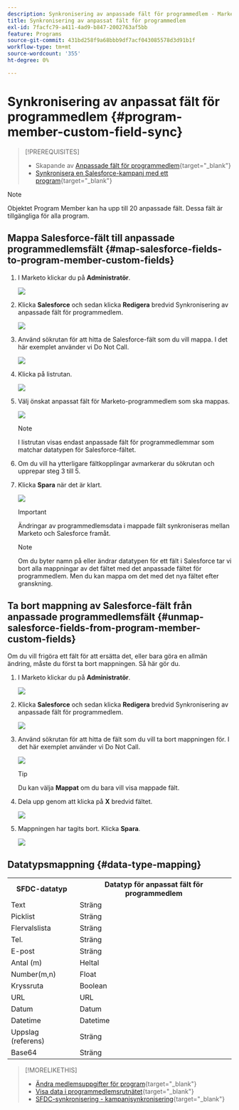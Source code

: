 ```yaml
---
description: Synkronisering av anpassade fält för programmedlem - Marketo Docs - produktdokumentation
title: Synkronisering av anpassat fält för programmedlem
exl-id: 7facfc79-a411-4ad9-b847-2002763af5bb
feature: Programs
source-git-commit: 431bd258f9a68bbb9df7acf043085578d3d91b1f
workflow-type: tm+mt
source-wordcount: '355'
ht-degree: 0%

---
```


# Synkronisering av anpassat fält för programmedlem {#program-member-custom-field-sync}

>[!PREREQUISITES]
>
>* Skapande av [Anpassade fält för programmedlem](/help/marketo/product-docs/core-marketo-concepts/programs/working-with-programs/program-member-custom-fields.md){target="_blank"}
>* [Synkronisera en Salesforce-kampanj med ett program](/help/marketo/product-docs/core-marketo-concepts/programs/working-with-programs/sync-an-sfdc-campaign-with-a-program.md){target="_blank"}

>[!NOTE]
>
>Objektet Program Member kan ha upp till 20 anpassade fält. Dessa fält är tillgängliga för alla program.

## Mappa Salesforce-fält till anpassade programmedlemsfält {#map-salesforce-fields-to-program-member-custom-fields}

1. I Marketo klickar du på **Administratör**.

   ![](assets/program-member-custom-field-sync-1.png)

1. Klicka **Salesforce** och sedan klicka **Redigera** bredvid Synkronisering av anpassade fält för programmedlem.

   ![](assets/program-member-custom-field-sync-2.png)

1. Använd sökrutan för att hitta de Salesforce-fält som du vill mappa. I det här exemplet använder vi Do Not Call.

   ![](assets/program-member-custom-field-sync-3.png)

1. Klicka på listrutan.

   ![](assets/program-member-custom-field-sync-4.png)

1. Välj önskat anpassat fält för Marketo-programmedlem som ska mappas.

   ![](assets/program-member-custom-field-sync-5.png)

   >[!NOTE]
   >
   >I listrutan visas endast anpassade fält för programmedlemmar som matchar datatypen för Salesforce-fältet.

1. Om du vill ha ytterligare fältkopplingar avmarkerar du sökrutan och upprepar steg 3 till 5.

1. Klicka **Spara** när det är klart.

   ![](assets/program-member-custom-field-sync-6.png)

   >[!IMPORTANT]
   >
   >Ändringar av programmedlemsdata i mappade fält synkroniseras mellan Marketo och Salesforce framåt.

   >[!NOTE]
   >
   >Om du byter namn på eller ändrar datatypen för ett fält i Salesforce tar vi bort alla mappningar av det fältet med det anpassade fältet för programmedlem. Men du kan mappa om det med det nya fältet efter granskning.

## Ta bort mappning av Salesforce-fält från anpassade programmedlemsfält {#unmap-salesforce-fields-from-program-member-custom-fields}

Om du vill frigöra ett fält för att ersätta det, eller bara göra en allmän ändring, måste du först ta bort mappningen. Så här gör du.

1. I Marketo klickar du på **Administratör**.

   ![](assets/program-member-custom-field-sync-7.png)

1. Klicka **Salesforce** och sedan klicka **Redigera** bredvid Synkronisering av anpassade fält för programmedlem.

   ![](assets/program-member-custom-field-sync-8.png)

1. Använd sökrutan för att hitta de fält som du vill ta bort mappningen för. I det här exemplet använder vi Do Not Call.

   ![](assets/program-member-custom-field-sync-9.png)

   >[!TIP]
   >
   >Du kan välja **Mappat** om du bara vill visa mappade fält.

1. Dela upp genom att klicka på **X** bredvid fältet.

   ![](assets/program-member-custom-field-sync-10.png)

1. Mappningen har tagits bort. Klicka **Spara**.

   ![](assets/program-member-custom-field-sync-11.png)

## Datatypsmappning {#data-type-mapping}

<table>
  <colgroup>
    <col/>
    <col/>
  </colgroup>
  <tbody>
    <tr>
      <th>SFDC-datatyp</th>
      <th>Datatyp för anpassat fält för programmedlem</th>
    </tr>
    <tr>
      <td>Text</td>
      <td>Sträng</td>
    </tr>
    <tr>
      <td>Picklist</td>
      <td>Sträng</td>
    </tr>
    <tr>
      <td>Flervalslista</td>
      <td>Sträng</td>
    </tr>
    <tr>
      <td>Tel.</td>
      <td>Sträng</td>
    </tr>
    <tr>
      <td>E-post</td>
      <td>Sträng</td>
    </tr>
    <tr>
      <td>Antal (m)</td>
      <td>Heltal</td>
    </tr>
    <tr>
      <td>Number(m,n)</td>
      <td>Float</td>
    </tr>
    <tr>
      <td>Kryssruta</td>
      <td>Boolean</td>
    </tr>
    <tr>
      <td>URL</td>
      <td>URL</td>
    </tr>
    <tr>
      <td>Datum</td>
      <td>Datum</td>
    </tr>
    <tr>
      <td>Datetime</td>
      <td>Datetime</td>
    </tr>
    <tr>
      <td>Uppslag (referens)</td>
      <td>Sträng</td>
    </tr>
    <tr>
      <td>Base64</td>
      <td>Sträng</td>
    </tr>
  </tbody>
</table>

>[!MORELIKETHIS]
>
>* [Ändra medlemsuppgifter för program](/help/marketo/product-docs/core-marketo-concepts/smart-campaigns/program-flow-actions/change-program-member-data.md){target="_blank"}
>* [Visa data i programmedlemsrutnätet](/help/marketo/product-docs/core-marketo-concepts/programs/working-with-programs/manage-and-view-members.md){target="_blank"}
>* [SFDC-synkronisering - kampanjsynkronisering](/help/marketo/product-docs/crm-sync/salesforce-sync/sfdc-sync-details/sfdc-sync-campaign-sync.md){target="_blank"}
